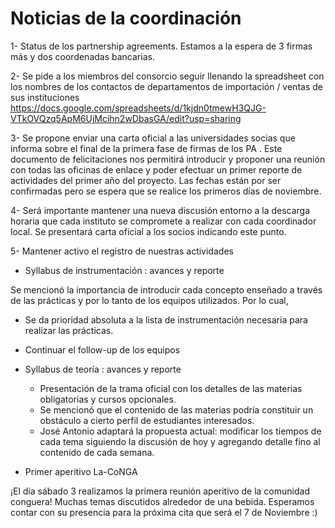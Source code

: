 # Noticias de la coordinación 

1- Status de los partnership agreements. Estamos a la espera de 3 firmas más y dos coordenadas bancarias.

2- Se pide a los miembros del consorcio seguir llenando la spreadsheet con los nombres de los contactos de departamentos de importación / ventas de sus instituciones 
https://docs.google.com/spreadsheets/d/1kjdn0tmewH3QJG-VTkOVQzq5ApM6UjMcihn2wDbasGA/edit?usp=sharing

3- Se propone enviar una carta oficial a las universidades socias que informa sobre el final de la primera fase de firmas de los PA . Este documento de felicitaciones 
nos permitirá introducir y proponer una reunión con todas las oficinas de enlace y poder efectuar un primer reporte de actividades del primer año del proyecto.
Las fechas están por ser confirmadas pero se espera que se realice los primeros días de noviembre.

4- Será importante mantener una nueva discusión entorno a la descarga horaria que cada instituto se compromete a realizar con cada coordinador local. Se presentará 
carta oficial a los socios indicando este punto.

5- Mantener activo el registro de nuestras actividades 


* Syllabus de instrumentación : avances y reporte

Se mencionó la importancia de introducir cada concepto enseñado a través de las prácticas y por lo tanto de los equipos utilizados. Por lo cual,

  * Se da prioridad absoluta a la lista de instrumentación necesaria para realizar las prácticas.
  * Continuar el follow-up de los equipos

* Syllabus de teoría : avances y reporte

  * Presentación de la trama oficial con los detalles de las materias obligatorias y cursos opcionales. 
  * Se mencionó que el contenido de las materias podría constituir un obstáculo a cierto perfil de estudiantes interesados.
  * José Antonio adaptará la propuesta actual: modificar los tiempos de cada tema siguiendo la discusión de hoy y agregando detalle fino al contenido de cada semana.

* Primer aperitivo La-CoNGA

¡El día sábado 3 realizamos la primera reunión aperitivo de la comunidad conguera!
Muchas temas discutidos alrededor de una bebida.
Esperamos contar con su presencia para la próxima cita que será el 7 de Noviembre :)
